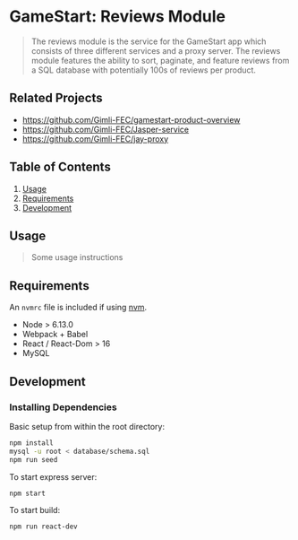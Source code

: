 # GameStart: Reviews Module

> The reviews module is the service for the GameStart app which consists of three different services and a proxy server. The reviews module features the ability to sort, paginate, and feature reviews from a SQL database with potentially 100s of reviews per product.

## Related Projects

  - https://github.com/Gimli-FEC/gamestart-product-overview
  - https://github.com/Gimli-FEC/Jasper-service
  - https://github.com/Gimli-FEC/jay-proxy

## Table of Contents

1. [Usage](#Usage)
1. [Requirements](#requirements)
1. [Development](#development)

## Usage

> Some usage instructions

## Requirements

An `nvmrc` file is included if using [nvm](https://github.com/creationix/nvm).

- Node > 6.13.0
- Webpack + Babel
- React / React-Dom > 16
- MySQL

## Development

### Installing Dependencies

Basic setup from within the root directory:

```sh
npm install
mysql -u root < database/schema.sql
npm run seed
```
To start express server: 

```sh
npm start
```

To start build:

```sh
npm run react-dev
```
